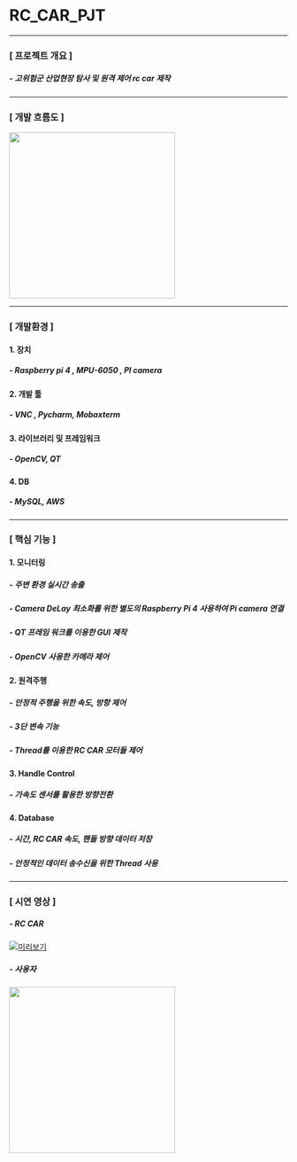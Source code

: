 # RC_CAR_PJT
---
### [ 프로젝트 개요 ]
##### - 고위험군 산업현장 탐사 및 원격 제어 rc car 제작
---
### [ 개발 흐름도 ]
<img src="https://github.com/aelim0409/RC_CAR_PJT/assets/72659915/d2c9307d-7484-4a19-a2fb-0e9a6e01e264" style="height: 300px;">

---
### [ 개발환경 ]
#### 1. 장치
##### - Raspberry pi 4 , MPU-6050 , PI camera

#### 2. 개발 툴
##### - VNC , Pycharm, Mobaxterm

#### 3. 라이브러리 및 프레임워크
##### - OpenCV, QT

#### 4. DB
##### - MySQL, AWS
---
### [ 핵심 기능 ]

#### 1. 모니터링
##### - 주변 환경 실시간 송출
##### - Camera DeLay 최소화를 위한 별도의 Raspberry Pi 4 사용하여 Pi camera 연결
##### - QT 프레임 워크를 이용한 GUI 제작
##### - OpenCV 사용한 카메라 제어

#### 2. 원격주행
##### - 안정적 주행을 위한 속도, 방항 제어
##### - 3단 변속 기능
##### - Thread를 이용한 RC CAR 모터들 제어

#### 3. Handle Control
##### - 가속도 센서를 활용한 방향전환

#### 4. Database
##### - 시간, RC CAR 속도, 핸들 방향 데이터 저장
##### - 안정적인 데이터 송수신을 위한 Thread 사용
----
### [ 시연 영상 ]

##### - RC CAR
[![미리보기](https://img.youtube.com/vi/OywUcQBBKCM/0.jpg)](https://www.youtube.com/watch?v=OywUcQBBKCM)

##### - 사용자

<img src="https://github.com/aelim0409/RC_CAR_PJT/assets/72659915/354b0336-ded2-442c-ae23-ab27ca46ae94" style="height: 300px;">




